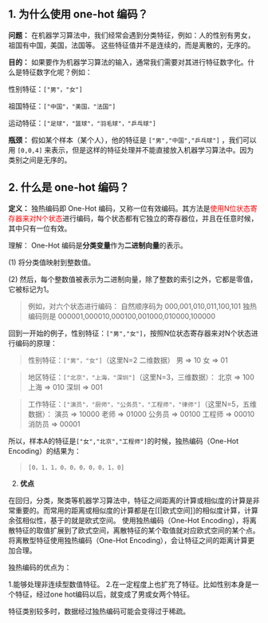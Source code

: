 ## 1. 为什么使用 one-hot 编码？
**问题：**
在机器学习算法中，我们经常会遇到分类特征，例如：人的性别有男女，祖国有中国，美国，法国等。 这些特征值并不是连续的，而是离散的，无序的。

**目的：**
    如果要作为机器学习算法的输入，通常我们需要对其进行特征数字化。什么是特征数字化呢？例如：
    
   性别特征：`["男"，"女"]`

   祖国特征：`["中国"，"美国，"法国"]`

   运动特征：`["足球"，"篮球"，"羽毛球"，"乒乓球"]`

**瓶颈：**
假如某个样本（某个人），他的特征是 `["男","中国","乒乓球"]` ，我们可以用 `[0,0,4]` 来表示，但是这样的特征处理并不能直接放入机器学习算法中。因为类别之间是无序的。

## 2. 什么是 one-hot 编码？
**定义：** 
独热编码即 One-Hot 编码，又称一位有效编码。其方法是<font color=#ff0000>使用N位状态寄存器来对N个状态</font>进行编码，每个状态都有它独立的寄存器位，并且在任意时候，其中只有一位有效。

理解：
One-Hot 编码是**分类变量**作为**二进制向量**的表示。

(1) 将分类值映射到整数值。

(2) 然后，每个整数值被表示为二进制向量，除了整数的索引之外，它都是零值，它被标记为1。

> 例如，对六个状态进行编码：
自然顺序码为 000,001,010,011,100,101
独热编码则是 000001,000010,000100,001000,010000,100000

回到一开始的例子，性别特征：`["男","女"]`，按照N位状态寄存器来对N个状态进行编码的原理：

>性别特征：`["男"，"女"]`（这里N=2 二维数据）
男 => 10
女 => 01

>地区特征：`["北京"，"上海，"深圳"]`（这里N=3，三维数据）：
北京 => 100
上海 => 010
深圳 => 001

>工作特征：`["演员"，"厨师"，"公务员"，"工程师"，"律师"]`（这里N=5，五维数据）：
演员 => 10000
老师 => 01000
公务员 => 00100
工程师 => 00010
消防员 => 00001

所以，样本A的特征是`["女","北京","工程师"]`的时候，独热编码（One-Hot Encoding）的结果为：

>`[0，1，1，0，0，0，0，0，1，0]`

2. **优点**

在回归，分类，聚类等机器学习算法中，特征之间距离的计算或相似度的计算是非常重要的。而常用的距离或相似度的计算都是在[[|欧式空间]]的相似度计算，计算余弦相似性，基于的就是欧式空间。
使用独热编码（One-Hot Encoding），将离散特征的取值扩展到了欧式空间，离散特征的某个取值就对应欧式空间的某个点。将离散型特征使用独热编码（One-Hot Encoding），会让特征之间的距离计算更加合理。

独热编码的优点为：

1.能够处理非连续型数值特征。 
2.在一定程度上也扩充了特征。比如性别本身是一个特征，经过one hot编码以后，就变成了男或女两个特征。

特征类别较多时，数据经过独热编码可能会变得过于稀疏。